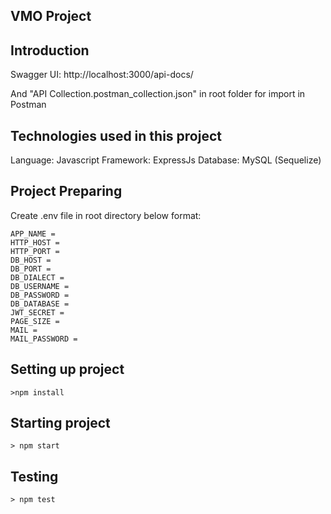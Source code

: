 ## VMO Project

## Introduction

Swagger UI: http://localhost:3000/api-docs/

And "API Collection.postman_collection.json" in root folder for import in Postman

## Technologies used in this project

Language: Javascript
Framework: ExpressJs
Database: MySQL (Sequelize)

## Project Preparing

Create .env file in root directory below format:

```
APP_NAME =
HTTP_HOST =
HTTP_PORT =
DB_HOST =
DB_PORT =
DB_DIALECT =
DB_USERNAME =
DB_PASSWORD =
DB_DATABASE =
JWT_SECRET =
PAGE_SIZE =
MAIL =
MAIL_PASSWORD =

```

## Setting up project

```shell
>npm install
```

## Starting project

```shell
> npm start
```

## Testing

```shell
> npm test
```
